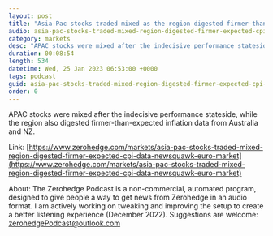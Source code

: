 ```yaml
---
layout: post
title: "Asia-Pac stocks traded mixed as the region digested firmer-than-expected CPI data - Newsquawk Euro Market Open"
audio: asia-pac-stocks-traded-mixed-region-digested-firmer-expected-cpi-data-newsquawk-euro-market-0
category: markets
desc: "APAC stocks were mixed after the indecisive performance stateside, while the region also digested firmer-than-expected inflation data from Australia and NZ."
duration: 00:08:54
length: 534
datetime: Wed, 25 Jan 2023 06:53:00 +0000
tags: podcast
guid: asia-pac-stocks-traded-mixed-region-digested-firmer-expected-cpi-data-newsquawk-euro-market-0
order: 0
---
```

APAC stocks were mixed after the indecisive performance stateside, while the region also digested firmer-than-expected inflation data from Australia and NZ.

Link: [https://www.zerohedge.com/markets/asia-pac-stocks-traded-mixed-region-digested-firmer-expected-cpi-data-newsquawk-euro-market](https://www.zerohedge.com/markets/asia-pac-stocks-traded-mixed-region-digested-firmer-expected-cpi-data-newsquawk-euro-market)

About: The Zerohedge Podcast is a non-commercial, automated program, designed to give people a way to get news from Zerohedge in an audio format.  I am actively working on tweaking and improving the setup to create a better listening experience (December 2022).  Suggestions are welcome: [zerohedgePodcast@outlook.com](mailto:zerohedgePodcast@outlook.com)